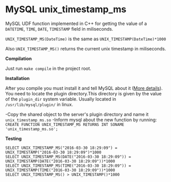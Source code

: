 # MySQL unix_timestamp_ms

MySQL UDF function implemented in C++ for getting the value of a `DATETIME`, `TIME`, `DATE`, `TIMESTAMP` field in miliseconds.

`UNIX_TIMESTAMP_MS(DateTime)` is the same as `UNIX_TIMESTAMP(DateTime)*1000`

Also `UNIX_TIMESTAMP_MS()` returns the current unix timestamp in miliseconds.

**Compilation**

Just run `make compile` in the project root.

**Installation**

After you compile you must install it and tell MySQL about it ([More details][1]). You need to locate the plugin directory.This directory is given by the value of the `plugin_dir` system variable. Usually located in `/usr/lib/mysql/plugin/` in linux.
 
-Copy the shared object to the server's plugin directory and name it `unix_timestamp_ms.so`
-Inform mysql about the new function by running: `CREATE FUNCTION UNIX_TIMESTAMP_MS RETURNS INT SONAME 'unix_timestamp_ms.so';`

**Testing**

```
SELECT UNIX_TIMESTAMP_MS("2016-03-30 18:29:09") = UNIX_TIMESTAMP("2016-03-30 18:29:09")*1000
SELECT UNIX_TIMESTAMP_MS(DATE("2016-03-30 18:29:09")) = UNIX_TIMESTAMP(DATE("2016-03-30 18:29:09"))*1000 
SELECT UNIX_TIMESTAMP_MS(TIME("2016-03-30 18:29:09")) = UNIX_TIMESTAMP(TIME("2016-03-30 18:29:09"))*1000
SELECT UNIX_TIMESTAMP_MS() > UNIX_TIMESTAMP()*1000
```

[1]:http://dev.mysql.com/doc/refman/5.7/en/udf-compiling.html
